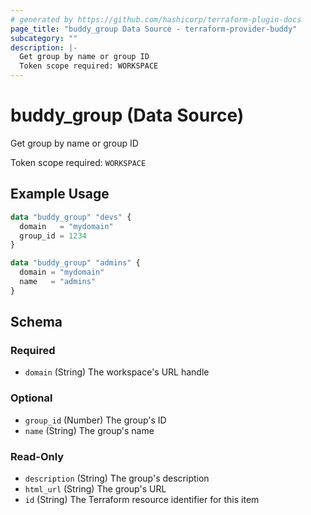 ```yaml
---
# generated by https://github.com/hashicorp/terraform-plugin-docs
page_title: "buddy_group Data Source - terraform-provider-buddy"
subcategory: ""
description: |-
  Get group by name or group ID
  Token scope required: WORKSPACE
---
```


# buddy_group (Data Source)

Get group by name or group ID

Token scope required: `WORKSPACE`

## Example Usage

```terraform
data "buddy_group" "devs" {
  domain   = "mydomain"
  group_id = 1234
}

data "buddy_group" "admins" {
  domain = "mydomain"
  name   = "admins"
}
```

<!-- schema generated by tfplugindocs -->
## Schema

### Required

- `domain` (String) The workspace's URL handle

### Optional

- `group_id` (Number) The group's ID
- `name` (String) The group's name

### Read-Only

- `description` (String) The group's description
- `html_url` (String) The group's URL
- `id` (String) The Terraform resource identifier for this item


